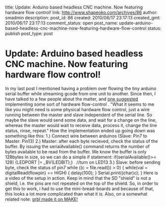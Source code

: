 title: Update: Arduino based headless CNC machine. Now featuring hardware flow control!
link: http://www.shapeoko.com/archives/86
author: smadmin
description: 
post_id: 86
created: 2010/06/17 23:17:13
created_gmt: 2010/06/17 23:17:13
comment_status: open
post_name: update-arduino-based-headless-cnc-machine-now-featuring-hardware-flow-control
status: publish
post_type: post

# Update: Arduino based headless CNC machine. Now featuring hardware flow control!

In my last post I mentioned having a problem over flowing the tiny arduino serial buffer while streaming gcode from one unit to another. Since then, I have talked to a few people about the matter, and [one suggested](http://forums.adafruit.com/viewtopic.php?f=25&t=13715) implementing some sort of hardware flow-control . "What it seems to me like you might need is some physical hardware flow control, just a wire running between the master and slave independent of the serial line. So maybe the slave would send some data, and wait for a change on the line, whereas the master would wait to receive data, process it, change the line status, rinse, repeat." How the implementation ended up going down was something like this: 1.) Connect wire between arduinos (Slave: Pin7 to Master: Pin13) 2.) Master: after each byte recieved, check the status of the buffer. By issuing the serialAvailable() command returns the number of bytes available to be read from the buffer. We know the buffer is only 128bytes in size, so we can do a simple if statement: if(serialAvailable()>= 128) {LEDPORT |= _BV(LEDBIT);}   //turn on LED13 3.) Slave: before sending byte, check the status of pin7 while ((c = file.read()) > 0) { while(val = digitalRead(flowpin) == HIGH) { delay(100); } Serial.print((char)c); } Here is a video of the setup in action. Keep in mind that the SD "shield" is not a shield, i.e. the pins are not repeated on the top of the shield. So, in order to get this to work, i had to use the mini-bread-boards and because of that, this looks a lot more complicated than what it is. Also, on a somewhat related note: [grbl made it on MAKE!](http://blog.makezine.com/archive/2010/06/grbl_an_arduino-based_g-code_interp.html)